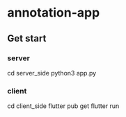 # annotation-app

## Get start

### server
cd server_side
python3 app.py

### client 
cd client_side
flutter pub get
flutter run
